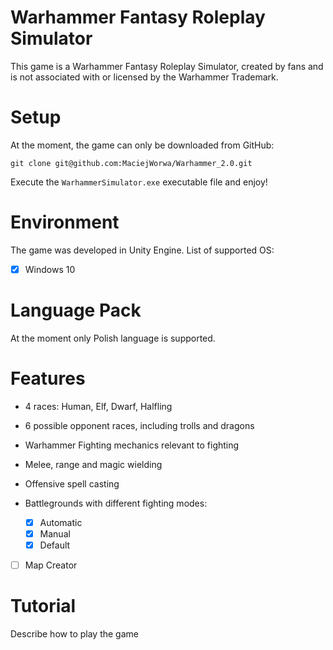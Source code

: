 # Warhammer Fantasy Roleplay Simulator

This game is a Warhammer Fantasy Roleplay Simulator, created by fans and is not associated with or licensed by the Warhammer Trademark.

# Setup

At the moment, the game can only be downloaded from GitHub:

    git clone git@github.com:MaciejWorwa/Warhammer_2.0.git

Execute the `WarhammerSimulator.exe` executable file and enjoy!

# Environment 

The game was developed in Unity Engine. List of supported OS:
- [x] Windows 10

# Language Pack

At the moment only Polish language is supported.

# Features

- 4 races: Human, Elf, Dwarf, Halfling
- 6 possible opponent races, including trolls and dragons
- Warhammer Fighting mechanics relevant to fighting
 - Melee, range and magic wielding
 - Offensive spell casting

- Battlegrounds with different fighting modes:
    - [x] Automatic 
    - [x] Manual 
    - [x] Default
- [ ] Map Creator

# Tutorial

Describe how to play the game


